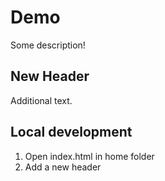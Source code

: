 # Demo

Some description!

## New Header

Additional text.

## Local development 

1. Open index.html in home folder
2. Add a new header